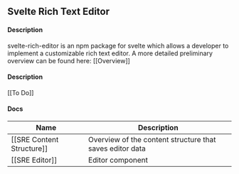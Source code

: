 ## Svelte Rich Text Editor

#### Description
svelte-rich-editor is an npm package for svelte which allows a developer to implement a customizable rich text editor.
A more detailed preliminary overview can be found here:
	[[Overview]]

#### Description
[[To Do]]

#### Docs

| Name                      | Description                                              |
| ------------------------- | -------------------------------------------------------- |
| [[SRE Content Structure]] | Overview of the content structure that saves editor data |
| [[SRE Editor]]            | Editor component                                                         |
